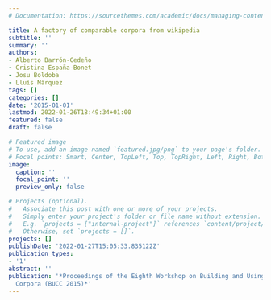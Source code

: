 ```yaml
---
# Documentation: https://sourcethemes.com/academic/docs/managing-content/

title: A factory of comparable corpora from wikipedia
subtitle: ''
summary: ''
authors:
- Alberto Barrón-Cedeño
- Cristina España-Bonet
- Josu Boldoba
- Lluís Màrquez
tags: []
categories: []
date: '2015-01-01'
lastmod: 2022-01-26T18:49:34+01:00
featured: false
draft: false

# Featured image
# To use, add an image named `featured.jpg/png` to your page's folder.
# Focal points: Smart, Center, TopLeft, Top, TopRight, Left, Right, BottomLeft, Bottom, BottomRight.
image:
  caption: ''
  focal_point: ''
  preview_only: false

# Projects (optional).
#   Associate this post with one or more of your projects.
#   Simply enter your project's folder or file name without extension.
#   E.g. `projects = ["internal-project"]` references `content/project/deep-learning/index.md`.
#   Otherwise, set `projects = []`.
projects: []
publishDate: '2022-01-27T15:05:33.835122Z'
publication_types:
- '1'
abstract: ''
publication: '*Proceedings of the Eighth Workshop on Building and Using Comparable
  Corpora (BUCC 2015)*'
---
```

